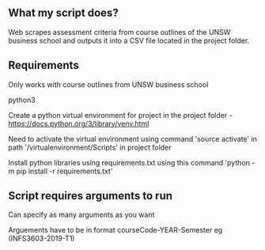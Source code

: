 ## What my script does? 


Web scrapes assessment criteria from course outlines of the UNSW business school and outputs it into a CSV file located in the project folder. 




## Requirements

Only works with course outlines from UNSW business school 

python3

Create a python virtual environment for project in the project folder - https://docs.python.org/3/library/venv.html

Need to activate the virtual environment using command 'source activate' in path '/virtualenvironment/Scripts' in project folder 

Install python libraries using requirements.txt using this command 'python -m pip install -r requirements.txt'






## Script requires arguments to run

Can specify as many arguments as you want 

Arguements have to be in format courseCode-YEAR-Semester eg (INFS3603-2019-T1)

